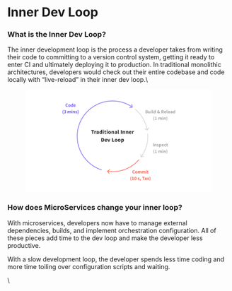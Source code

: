 # Inner Dev Loop

### What is the Inner Dev Loop?

The inner development loop is the process a developer takes from writing their code to committing to a version control system, getting it ready to enter CI and ultimately deploying it to production. In traditional monolithic architectures, developers would check out their entire codebase and code locally with “live-reload” in their inner dev loop.\


<figure><img src="../.gitbook/assets/monolith-loop.webp" alt=""><figcaption></figcaption></figure>

### How does MicroServices change your inner loop?

With microservices, developers now have to manage external dependencies, builds, and implement orchestration configuration. All of these pieces add time to the dev loop and make the developer less productive.

With a slow development loop, the developer spends less time coding and more time toiling over configuration scripts and waiting.

\




